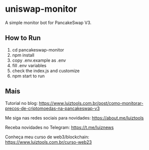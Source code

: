 # uniswap-monitor

A simple monitor bot for PancakeSwap V3.

## How to Run

1. cd pancakeswap-monitor
2. npm install
3. copy .env.example as .env
4. fill .env variables
5. check the index.js and customize
6. npm start to run

## Mais

Tutorial no blog: https://www.luiztools.com.br/post/como-monitorar-precos-de-criptomoedas-na-pancakeswap-v3

Me siga nas redes sociais para novidades: https://about.me/luiztools

Receba novidades no Telegram: https://t.me/luiznews

Conheça meu curso de web3/blockchain: https://www.luiztools.com.br/curso-web23